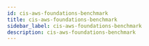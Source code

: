 ```yaml
---
id: cis-aws-foundations-benchmark
title: cis-aws-foundations-benchmark
sidebar_label: cis-aws-foundations-benchmark
description: cis-aws-foundations-benchmark
---
```

